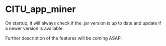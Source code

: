 # CITU_app_miner

On startup, it will always check if the .jar version is up to date and update if a newer version is available.

Further description of the features will be coming ASAP.
